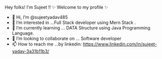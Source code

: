 Hey folks! 
         I'm Sujeet !!
                                                                       ✨ Welcome to my profile ✨
- 👋 Hi, I’m @sujeetyadav485
- 👀 I’m interested in ...Full Stack developer using Mern Stack .
- 🌱 I’m currently learning ... DATA Structure using Java Programming Language.
- 💞️ I’m looking to collaborate on ... Software developer
- 📫 How to reach me ...by linkedin:  https://www.linkedin.com/in/sujeet-yadav-3a31b11b3/

<!---
sujeetyadav485/sujeetyadav485 is a ✨ special ✨ repository because its `README.md` (this file) appears on your GitHub profile.
You can click the Preview link to take a look at your changes.
--->
